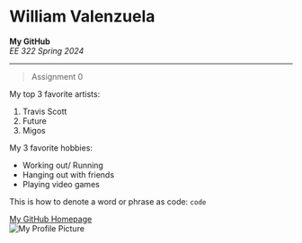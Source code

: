 # William Valenzuela
**My GitHub** <br>
*EE 322 Spring 2024*

---

> Assignment 0 <br>

My top 3 favorite artists:
1. Travis Scott
2. Future
3. Migos <br>

My 3 favorite hobbies:
- Working out/ Running
- Hanging out with friends 
- Playing video games <br>

This is how to denote a word or phrase as code: `code` <br>

[My GitHub Homepage](https://github.com/willvalenzuela) <br>
![My Profile Picture](image.jpg)
